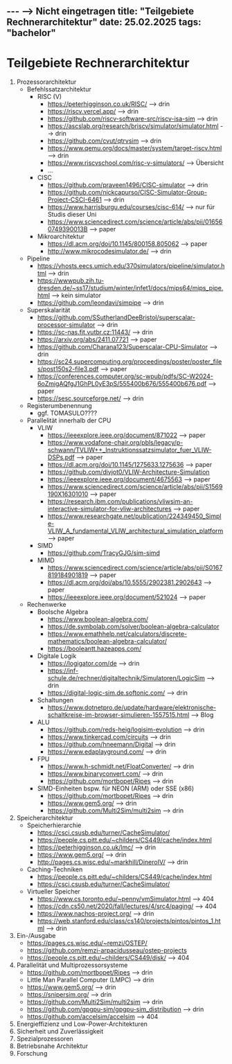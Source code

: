 --- --> Nicht eingetragen
title: "Teilgebiete Rechnerarchitektur"
date: 25.02.2025
tags: "bachelor"
---

# Teilgebiete Rechnerarchitektur
1. Prozessorarchitektur
	- Befehlssatzarchitektur
		- RISC (V)
			- https://peterhigginson.co.uk/RISC/ --> drin
			- https://riscv.vercel.app/ --> drin
			- https://github.com/riscv-software-src/riscv-isa-sim --> drin
			- https://ascslab.org/research/briscv/simulator/simulator.html --> drin
			- https://github.com/cvut/qtrvsim --> drin
			- https://www.qemu.org/docs/master/system/target-riscv.html --> drin
			- https://www.riscvschool.com/risc-v-simulators/ --> Übersicht
			- ...
		- CISC
			- https://github.com/praveen1496/CISC-simulator --> drin
			- https://github.com/nickcapurso/CISC-Simulator-Group-Project-CSCI-6461 --> drin
			- https://www.harrisburgu.edu/courses/cisc-614/ --> nur für Studis dieser Uni
			- https://www.sciencedirect.com/science/article/abs/pii/016560749390013B --> paper
		 - Mikroarchitektur
			 - https://dl.acm.org/doi/10.1145/800158.805062 --> paper
			 - http://www.mikrocodesimulator.de/ --> drin
	- Pipeline
		- https://vhosts.eecs.umich.edu/370simulators/pipeline/simulator.html --> drin
		- https://wwwpub.zih.tu-dresden.de/~ss17/studium/winter/infet1/docs/mips64/mips_pipe.html --> kein simulator
		- https://github.com/leondavi/simpipe --> drin
	- Superskalarität
		- https://github.com/SSutherlandDeeBristol/superscalar-processor-simulator --> drin
		- https://sc-nas.fit.vutbr.cz:11443/ --> drin
		- https://arxiv.org/abs/2411.07721 --> paper
		- https://github.com/Charana123/Superscalar-CPU-Simulator --> drin
		- https://sc24.supercomputing.org/proceedings/poster/poster_files/post150s2-file3.pdf --> paper
		- https://conferences.computer.org/sc-wpub/pdfs/SC-W2024-6oZmigAQfgJ1GhPL0yE3pS/555400b676/555400b676.pdf --> paper
		- https://sesc.sourceforge.net/ --> drin
	- Registerumbenennung
		- ggf. TOMASULO????
	- Parallelität innerhalb der CPU
		- VLIW
			- https://ieeexplore.ieee.org/document/871022 --> paper
			- https://www.vodafone-chair.org/pbls/legacy/p-schwann/TVLIW++_Instruktionssatzsimulator_fuer_VLIW-DSPs.pdf --> paper
			- https://dl.acm.org/doi/10.1145/1275633.1275636 --> paper
			- https://github.com/divjot0/VLIW-Architecture-Simulation
			- https://ieeexplore.ieee.org/document/4675563 --> paper
			- https://www.sciencedirect.com/science/article/abs/pii/S1569190X16301010 --> paper
			- https://research.ibm.com/publications/vliwsim-an-interactive-simulator-for-vliw-architectures --> paper
 			- https://www.researchgate.net/publication/224349450_Simple-VLIW_A_fundamental_VLIW_architectural_simulation_platform --> paper
		- SIMD
			- https://github.com/TracyGJG/sim-simd
		- MIMD
			- https://www.sciencedirect.com/science/article/abs/pii/S0167819184901819 --> paper
			- https://dl.acm.org/doi/abs/10.5555/2902381.2902643 --> paper
			- https://ieeexplore.ieee.org/document/521024 --> paper
	 - Rechenwerke
		- Boolsche Algebra
			- https://www.boolean-algebra.com/
			- https://de.symbolab.com/solver/boolean-algebra-calculator
			- https://www.emathhelp.net/calculators/discrete-mathematics/boolean-algebra-calculator/
			- https://booleantt.hazeapps.com/
		- Digitale Logik
			- https://logigator.com/de --> drin
			- https://inf-schule.de/rechner/digitaltechnik/Simulatoren/LogicSim --> drin
			- https://digital-logic-sim.de.softonic.com/ --> drin
		- Schaltungen
			- https://www.dotnetpro.de/update/hardware/elektronische-schaltkreise-im-browser-simulieren-1557515.html --> Blog
		- ALU
			- https://github.com/reds-heig/logisim-evolution --> drin
			- https://www.tinkercad.com/circuits --> drin
			- https://github.com/hneemann/Digital --> drin
			- https://www.edaplayground.com/ --> drin
 		- FPU
			- https://www.h-schmidt.net/FloatConverter/ --> drin
			- https://www.binaryconvert.com/ --> drin
			- https://github.com/mortbopet/Ripes --> drin
		- SIMD-Einheiten bspw. für NEON (ARM) oder SSE (x86)
			- https://github.com/mortbopet/Ripes --> drin
			- https://www.gem5.org/ --> drin
			- https://github.com/Multi2Sim/multi2sim --> drin
2. Speicherarchitektur
	- Speicherhierarchie
		- https://csci.csusb.edu/turner/CacheSimulator/
		- https://people.cs.pitt.edu/~childers/CS449/cache/index.html
		- https://peterhigginson.co.uk/lmc/ --> drin
		- https://www.gem5.org/ --> drin
		- http://pages.cs.wisc.edu/~markhill/DineroIV/ --> drin
	- Caching-Techniken
		- https://people.cs.pitt.edu/~childers/CS449/cache/index.html 
		- https://csci.csusb.edu/turner/CacheSimulator/ 
	- Virtueller Speicher
		- https://www.cs.toronto.edu/~penny/vmSimulator.html --> 404
		- https://cdn.cs50.net/2020/fall/lectures/4/src4/paging/ --> 404
		- https://www.nachos-project.org/ --> drin
		- https://web.stanford.edu/class/cs140/projects/pintos/pintos_1.html --> drin
3. Ein-/Ausgabe
	- https://pages.cs.wisc.edu/~remzi/OSTEP/
	- https://github.com/remzi-arpacidusseau/ostep-projects
	- https://people.cs.pitt.edu/~childers/CS449/disk/ --> 404
4. Parallelität und Multiprozessorsysteme
	- https://github.com/mortbopet/Ripes --> drin
	- Little Man Parallel Computer (LMPC) --> drin
	- https://www.gem5.org/ --> drin
	- https://snipersim.org/ --> drin
	- https://github.com/Multi2Sim/multi2sim --> drin
	- https://github.com/gpgpu-sim/gpgpu-sim_distribution --> drin
	- https://github.com/accelsim/accelsim --> 404
5. Energieffizienz und Low-Power-Architekturen
6. Sicherheit und Zuverlässigkeit
7. Spezialprozessoren
8. Betriebsnahe Architektur
9. Forschung
